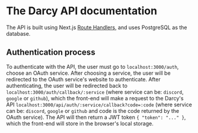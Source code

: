 # The Darcy API documentation

The API is built using Next.js [Route Handlers](https://nextjs.org/docs/app/building-your-application/routing/route-handlers), and uses PostgreSQL as the database.

## Authentication process

To authenticate with the API, the user must go to `localhost:3000/auth`, choose an OAuth service. After choosing a service, the user will be redirected to the OAuth service's website to authenticate. After authenticating, the user will be redirected back to `localhost:3000/auth/callback/:service` (where service can be: `discord`, `google` or `github`), which the front-end will make a request to the Darcy's API `localhost:3000/api/auth/:service/callback?code=:code` (where service can be: `discord`, `google` or `github` and code is the code returned by the OAuth service). The API will then return a JWT token `{ "token": "..." }`, which the front-end will store in the browser's local storage.
